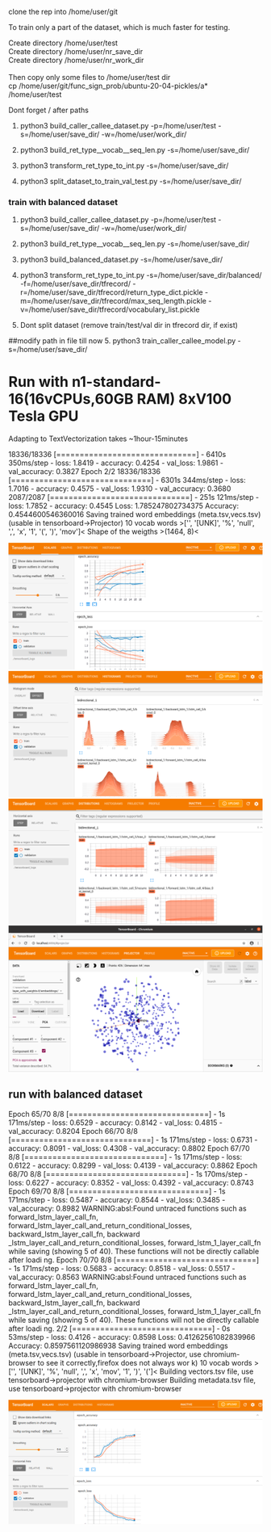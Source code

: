 clone the rep into /home/user/git

To train only a part of the dataset, which is much faster for testing.

Create directory /home/user/test</br>
Create directory /home/user/nr_save_dir</br>
Create directory /home/user/nr_work_dir</br>
</br>
Then copy only some files to /home/user/test dir
</br>
cp /home/user/git/func_sign_prob/ubuntu-20-04-pickles/a* /home/user/test
</br>



Dont forget / after paths

1. python3 build_caller_callee_dataset.py -p=/home/user/test -s=/home/user/save_dir/ -w=/home/user/work_dir/

2. python3 build_ret_type__vocab__seq_len.py -s=/home/user/save_dir/

3. python3 transform_ret_type_to_int.py -s=/home/user/save_dir/

4. python3 split_dataset_to_train_val_test.py -s=/home/user/save_dir/


### train with balanced dataset
1. python3 build_caller_callee_dataset.py -p=/home/user/test -s=/home/user/save_dir/ -w=/home/user/work_dir/

2. python3 build_ret_type__vocab__seq_len.py -s=/home/user/save_dir/

3. python3 build_balanced_dataset.py -s=/home/user/save_dir/

4. python3 transform_ret_type_to_int.py -s=/home/user/save_dir/balanced/ -f=/home/user/save_dir/tfrecord/ -r=/home/user/save_dir/tfrecord/return_type_dict.pickle -m=/home/user/save_dir/tfrecord/max_seq_length.pickle -v=/home/user/save_dir/tfrecord/vocabulary_list.pickle

5. Dont split dataset (remove train/test/val dir in tfrecord dir, if exist)


##modify path in file till now
5. python3 train_caller_callee_model.py -s=/home/user/save_dir/


# Run with n1-standard-16(16vCPUs,60GB RAM)  8xV100 Tesla GPU
Adapting to TextVectorization takes ~1hour-15minutes


18336/18336 [==============================] - 6410s 350ms/step - loss: 1.8419 - accuracy: 0.4254 - val_loss: 1.9861 - val_accuracy: 0.3827
Epoch 2/2
18336/18336 [==============================] - 6301s 344ms/step - loss: 1.7016 - accuracy: 0.4575 - val_loss: 1.9310 - val_accuracy: 0.3680
2087/2087 [==============================] - 251s 121ms/step - loss: 1.7852 - accuracy: 0.4545
Loss:  1.785247802734375
Accuracy:  0.4544600546360016
Saving trained word embeddings (meta.tsv,vecs.tsv) (usable in tensorboard->Projector)
10 vocab words >['', '[UNK]', '%', 'null', ',', 'x', '1', '(', ')', 'mov']<
Shape of the weigths >(1464, 8)<


![scalars](../../pictures/caller_callee/tb_scalars.png)
![histograms](../../pictures/caller_callee/tb_histograms.png)
![distributions](../../pictures/caller_callee/tb_distributions.png)
![projector](../../pictures/caller_callee/tb_projector.png)


## run with balanced dataset
Epoch 65/70
8/8 [==============================] - 1s 171ms/step - loss: 0.6529 - accuracy: 0.8142 - val_loss: 0.4815 - val_accuracy: 0.8204
Epoch 66/70
8/8 [==============================] - 1s 171ms/step - loss: 0.6731 - accuracy: 0.8091 - val_loss: 0.4308 - val_accuracy: 0.8802
Epoch 67/70
8/8 [==============================] - 1s 171ms/step - loss: 0.6122 - accuracy: 0.8299 - val_loss: 0.4139 - val_accuracy: 0.8862
Epoch 68/70
8/8 [==============================] - 1s 170ms/step - loss: 0.6227 - accuracy: 0.8352 - val_loss: 0.4392 - val_accuracy: 0.8743
Epoch 69/70
8/8 [==============================] - 1s 171ms/step - loss: 0.5487 - accuracy: 0.8544 - val_loss: 0.3485 - val_accuracy: 0.8982
WARNING:absl:Found untraced functions such as forward_lstm_layer_call_fn, forward_lstm_layer_call_and_return_conditional_losses, backward_lstm_layer_call_fn, backward
_lstm_layer_call_and_return_conditional_losses, forward_lstm_1_layer_call_fn while saving (showing 5 of 40). These functions will not be directly callable after loadi
ng.
Epoch 70/70
8/8 [==============================] - 1s 171ms/step - loss: 0.5683 - accuracy: 0.8518 - val_loss: 0.5517 - val_accuracy: 0.8563
WARNING:absl:Found untraced functions such as forward_lstm_layer_call_fn, forward_lstm_layer_call_and_return_conditional_losses, backward_lstm_layer_call_fn, backward
_lstm_layer_call_and_return_conditional_losses, forward_lstm_1_layer_call_fn while saving (showing 5 of 40). These functions will not be directly callable after loadi
ng.
2/2 [==============================] - 0s 53ms/step - loss: 0.4126 - accuracy: 0.8598
Loss:  0.41262561082839966
Accuracy:  0.8597561120986938
Saving trained word embeddings (meta.tsv,vecs.tsv)             (usable in tensorboard->Projector, use chromium-browser to see it correctly,firefox does not always wor
k)
10 vocab words >['', '[UNK]', '%', 'null', ',', 'x', 'mov', '1', ')', '(']<
Building vectors.tsv file, use tensorboard->projector with chromium-browser
Building metadata.tsv file, use tensorboard->projector with chromium-browser


![balanced_scalas](../../pictures/caller_callee/balanced/balanced_scalars.png)